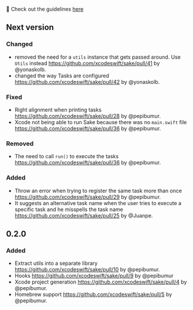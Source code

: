 🚀 Check out the guidelines [here](https://github.com/xcodeswift/contributors/blob/master/CHANGELOG_GUIDELINES.md)

## Next version

### Changed
- removed the need for a `utils` instance that gets passed around. Use `Utils` instead https://github.com/xcodeswift/sake/pull/41 by @yonaskolb.
- changed the way Tasks are configured https://github.com/xcodeswift/sake/pull/42 by @yonaskolb.

### Fixed
- Right alignment when printing tasks https://github.com/xcodeswift/sake/pull/28 by @pepibumur.
- Xcode not being able to run Sake because there was no `main.swift` file https://github.com/xcodeswift/sake/pull/36 by @pepibumur.

### Removed
- The need to call `run()` to execute the tasks https://github.com/xcodeswift/sake/pull/36 by @pepibumur.

### Added
- Throw an error when trying to register the same task more than once https://github.com/xcodeswift/sake/pull/29 by @pepibumur.
- It suggests an alternative task name when the user tries to execute a specific task and he misspells the task name https://github.com/xcodeswift/sake/pull/25 by @Juanpe.

## 0.2.0

### Added
- Extract utils into a separate library https://github.com/xcodeswift/sake/pull/10 by @pepibumur.
- Hooks https://github.com/xcodeswift/sake/pull/9 by @pepibumur
- Xcode project generation https://github.com/xcodeswift/sake/pull/4 by @pepibumur.
- Homebrew support https://github.com/xcodeswift/sake/pull/5 by @pepibumur.
